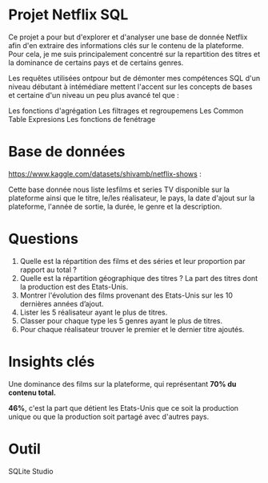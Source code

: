 # Projet Netflix SQL
Ce projet a pour but d'explorer et d'analyser une base de donnée Netflix afin d'en extraire des informations clés sur le contenu de la plateforme. Pour cela, je me suis principalement concentré sur la repartition des titres  et la dominance de certains pays et de certains genres.

Les requêtes utilisées ontpour but de démonter mes compétences SQL d'un niveau débutant à intémédiare mettent l'accent sur les concepts de bases et certaine d'un niveau un peu plus avancé tel que :

Les fonctions d'agrégation
Les filtrages et regroupemens
Les Common Table Expresions
Les fonctions de fenétrage

# Base de données
https://www.kaggle.com/datasets/shivamb/netflix-shows : 

Cette base donnée nous liste lesfilms et series TV disponible sur la plateforme ainsi que le titre, le/les réalisateur, le pays, la date d'ajout sur la plateforme, l'année de sortie, la durée, le genre et la description.

# Questions
1) Quelle est la répartition des films et des séries et leur proportion par rapport au total ?
2) Quelle est la répartition géographique des titres ? La part des titres dont la production est des Etats-Unis.
3) Montrer l'évolution des films provenant des Etats-Unis sur les 10 dernières années d’ajout.
4) Lister les 5 réalisateur ayant le plus de titres.
5) Classer pour chaque type les 5 genres ayant le plus de titres.
6) Pour chaque réalisateur trouver le premier et le dernier titre ajoutés.

# Insights clés
Une dominance des films sur la plateforme, qui représentant **70% du contenu total.**

**46%**, c'est la part que détient les Etats-Unis que ce soit la production unique ou que la production soit partagé avec d'autres pays.

# Outil 
SQLite Studio
